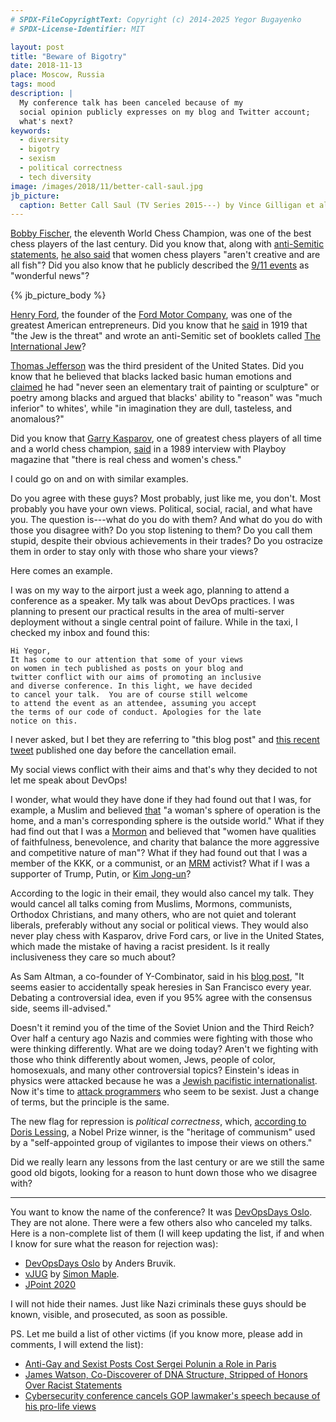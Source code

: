 ```yaml
---
# SPDX-FileCopyrightText: Copyright (c) 2014-2025 Yegor Bugayenko
# SPDX-License-Identifier: MIT

layout: post
title: "Beware of Bigotry"
date: 2018-11-13
place: Moscow, Russia
tags: mood
description: |
  My conference talk has been canceled because of my
  social opinion publicly expresses on my blog and Twitter account;
  what's next?
keywords:
  - diversity
  - bigotry
  - sexism
  - political correctness
  - tech diversity
image: /images/2018/11/better-call-saul.jpg
jb_picture:
  caption: Better Call Saul (TV Series 2015---) by Vince Gilligan et al.
---
```


[Bobby Fischer](https://en.wikipedia.org/wiki/Bobby_Fischer),
the eleventh World Chess Champion, was one of the best chess players
of the last century. Did you know that,
along with [anti-Semitic statements](https://en.wikiquote.org/wiki/Bobby_Fischer),
[he also said](https://www.theguardian.com/books/2007/apr/22/sportandleisure.features)
that women chess players "aren't creative and are all fish"?
Did you also know that he publicly described the
[9/11 events](https://en.wikipedia.org/wiki/September_11_attacks) as "wonderful news"?

<!--more-->

{% jb_picture_body %}

[Henry Ford](https://en.wikipedia.org/wiki/Henry_Ford),
the founder of the
[Ford Motor Company](https://en.wikipedia.org/wiki/Ford_Motor_Company),
was one of the greatest American entrepreneurs. Did you know that he
[said](https://en.wikiquote.org/wiki/Henry_Ford#Quotes) in 1919
that "the Jew is the threat" and wrote an anti-Semitic set of booklets called
[The International Jew](https://en.wikipedia.org/wiki/The_International_Jew)?

[Thomas Jefferson](https://en.wikipedia.org/wiki/Thomas_Jefferson)
was the third president of the United States. Did you know that he believed
that blacks lacked basic human emotions and
[claimed](https://www.nytimes.com/2012/12/01/opinion/the-real-thomas-jefferson.html)
he had "never seen an elementary trait of painting or sculpture"
or poetry among blacks and argued that blacks' ability to "reason" was
"much inferior" to whites', while
"in imagination they are dull, tasteless, and anomalous?"

Did you know that [Garry Kasparov](https://en.wikipedia.org/wiki/Garry_Kasparov),
one of greatest chess players of all time and a world chess champion,
[said](https://www.telegraph.co.uk/news/2017/12/02/garry-kasparov-wrong-women-playing-chess/)
in a 1989 interview with Playboy magazine that "there is real chess and women's chess."

I could go on and on with similar examples.

Do you agree with these guys?
Most probably, just like me, you don't. Most probably you have your own
views. Political, social, racial, and what have you.
The question is---what do you do with them? And what do you do with those you
disagree with? Do you stop listening to them? Do you call them stupid,
despite their obvious achievements in their trades? Do you ostracize them
in order to stay only with those who share your views?

Here comes an example.

I was on my way to the airport just a week ago, planning to attend
a conference as a speaker. My talk was about DevOps practices. I was planning
to present our practical results in the area of multi-server deployment
without a single central point of failure. While in the taxi, I checked my inbox
and found this:

```text
Hi Yegor,
It has come to our attention that some of your views
on women in tech published as posts on your blog and
twitter conflict with our aims of promoting an inclusive
and diverse conference. In this light, we have decided
to cancel your talk.  You are of course still welcome
to attend the event as an attendee, assuming you accept
the terms of our code of conduct. Apologies for the late
notice on this.
```

I never asked, but I bet they are referring to
"this blog post" and
[this recent tweet](https://twitter.com/yegor256/status/1056447293535281154)
published one day before the cancellation email.

My social views conflict with their aims and that's why they decided to not let me
speak about DevOps!

I wonder, what would they have done if they had found out
that I was, for example, a Muslim and believed [that](https://en.wikipedia.org/wiki/Women_in_Islam)
"a woman's sphere of operation is the home, and a man's corresponding sphere is the outside world."
What if they had find out that I was a [Mormon](https://en.wikipedia.org/wiki/Mormonism_and_women) and believed
that "women have qualities of faithfulness, benevolence, and charity that balance
the more aggressive and competitive nature of man"?
What if they had found out that I was a member of the KKK, or a communist,
or an [MRM](https://en.wikipedia.org/wiki/Men%27s_rights_movement) activist?
What if I was a supporter of Trump, Putin, or
[Kim Jong-un](https://en.wikipedia.org/wiki/Kim_Jong-un)?

According to the logic in their email, they would also cancel my talk. They would
cancel all talks coming from Muslims, Mormons, communists, Orthodox Christians,
and many others, who are not quiet and tolerant liberals,
preferably without any social or political views.
They would also never play chess with Kasparov, drive Ford cars, or live
in the United States, which made the mistake of having a racist president.
Is it really inclusiveness they care so much about?

As Sam Altman, a co-founder of Y-Combinator,
said in his [blog post](http://blog.samaltman.com/e-pur-si-muove),
"It seems easier to accidentally speak
heresies in San Francisco every year. Debating a controversial idea, even
if you 95% agree with the consensus side, seems ill-advised."

Doesn't it remind you of the time of the Soviet Union and the Third Reich? Over half a century
ago Nazis and commies were fighting with those who were thinking differently.
What are we doing today? Aren't we fighting with those who think differently
about women, Jews, people of color, homosexuals, and many other controversial topics?
Einstein's ideas in physics were attacked because he was a
[Jewish pacifistic internationalist](https://www.scientificamerican.com/article/how-2-pro-nazi-nobelists-attacked-einstein-s-jewish-science-excerpt1/).
Now it's time to [attack programmers](https://www.bloomberg.com/news/articles/2017-08-08/google-fires-employee-behind-controversial-diversity-memo)
who seem to be sexist. Just a change of terms, but the principle is the same.

The new flag for repression is _political correctness_, which,
[according to Doris Lessing](https://en.wikiquote.org/wiki/Doris_Lessing),
a Nobel Prize winner, is the "heritage of communism" used by a "self-appointed group of vigilantes
to impose their views on others."

Did we really learn any lessons from the last century or are we still the same
good old bigots, looking for a reason to hunt down those who we disagree with?

<hr/>

You want to know the name of the conference?
It was [DevOpsDays Oslo](https://www.devopsdays.org/events/2018-oslo/welcome/).
They are not alone. There were a few others also who canceled my talks.
Here is a non-complete list of them (I will keep updating the list, if and when
I know for sure what the reason for rejection was):

  * [DevOpsDays Oslo](https://www.devopsdays.org/events/2018-oslo/welcome/) by Anders Bruvik.
  * [vJUG](https://virtualjug.com/) by [Simon Maple](https://www.yegor256.com/2017/07/04/sexism.html#comment-3403001068).
  * [JPoint 2020](https://jpoint.ru/en/)

I will not hide their names. Just like Nazi criminals these guys should be known,
visible, and prosecuted, as soon as possible.

PS. Let me build a list of other victims (if you know more, please add in comments, I will
extend the list):

  * [Anti-Gay and Sexist Posts Cost Sergei Polunin a Role in Paris](https://www.nytimes.com/2019/01/14/arts/dance/sergei-polunin-putin-trump-paris-opera-ballet.html)
  * [James Watson, Co-Discoverer of DNA Structure, Stripped of Honors Over Racist Statements](https://www.livescience.com/64492-james-watson-stripped-of-honors.html)
  * [Cybersecurity conference cancels GOP lawmaker's speech because of his pro-life views](https://www.foxnews.com/opinion/rep-will-hurd-conservative-cybersecurity-black-hat-conference)
